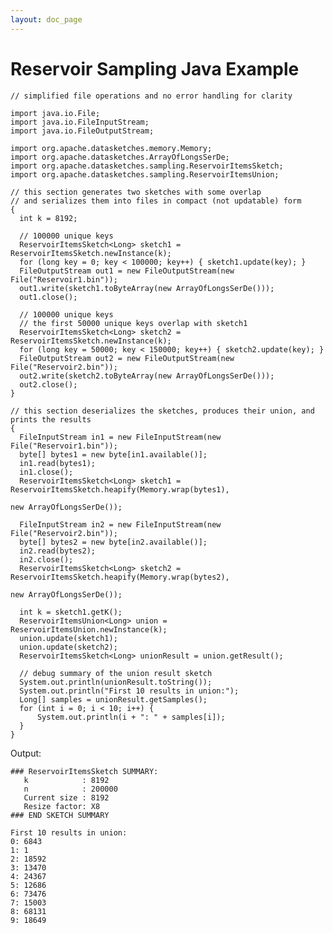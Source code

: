 ```yaml
---
layout: doc_page
---
```


# Reservoir Sampling Java Example

    // simplified file operations and no error handling for clarity

    import java.io.File;
    import java.io.FileInputStream;
    import java.io.FileOutputStream;

    import org.apache.datasketches.memory.Memory;
    import org.apache.datasketches.ArrayOfLongsSerDe;
    import org.apache.datasketches.sampling.ReservoirItemsSketch;
    import org.apache.datasketches.sampling.ReservoirItemsUnion;

    // this section generates two sketches with some overlap
    // and serializes them into files in compact (not updatable) form
    {
      int k = 8192;

      // 100000 unique keys
      ReservoirItemsSketch<Long> sketch1 = ReservoirItemsSketch.newInstance(k);
      for (long key = 0; key < 100000; key++) { sketch1.update(key); }
      FileOutputStream out1 = new FileOutputStream(new File("Reservoir1.bin"));
      out1.write(sketch1.toByteArray(new ArrayOfLongsSerDe()));
      out1.close();

      // 100000 unique keys
      // the first 50000 unique keys overlap with sketch1
      ReservoirItemsSketch<Long> sketch2 = ReservoirItemsSketch.newInstance(k);
      for (long key = 50000; key < 150000; key++) { sketch2.update(key); }
      FileOutputStream out2 = new FileOutputStream(new File("Reservoir2.bin"));
      out2.write(sketch2.toByteArray(new ArrayOfLongsSerDe()));
      out2.close();
    }

    // this section deserializes the sketches, produces their union, and prints the results
    {
      FileInputStream in1 = new FileInputStream(new File("Reservoir1.bin"));
      byte[] bytes1 = new byte[in1.available()];
      in1.read(bytes1);
      in1.close();
      ReservoirItemsSketch<Long> sketch1 = ReservoirItemsSketch.heapify(Memory.wrap(bytes1), 
                                                                        new ArrayOfLongsSerDe());

      FileInputStream in2 = new FileInputStream(new File("Reservoir2.bin"));
      byte[] bytes2 = new byte[in2.available()];
      in2.read(bytes2);
      in2.close();
      ReservoirItemsSketch<Long> sketch2 = ReservoirItemsSketch.heapify(Memory.wrap(bytes2),
                                                                        new ArrayOfLongsSerDe());

      int k = sketch1.getK();
      ReservoirItemsUnion<Long> union = ReservoirItemsUnion.newInstance(k);
      union.update(sketch1);
      union.update(sketch2);
      ReservoirItemsSketch<Long> unionResult = union.getResult();

      // debug summary of the union result sketch
      System.out.println(unionResult.toString());
      System.out.println("First 10 results in union:");
      Long[] samples = unionResult.getSamples();
      for (int i = 0; i < 10; i++) {
          System.out.println(i + ": " + samples[i]);
      }
    }

Output:

    ### ReservoirItemsSketch SUMMARY:
       k            : 8192
       n            : 200000
       Current size : 8192
       Resize factor: X8
    ### END SKETCH SUMMARY
    
    First 10 results in union:
    0: 6843
    1: 1
    2: 18592
    3: 13470
    4: 24367
    5: 12686
    6: 73476
    7: 15003
    8: 68131
    9: 18649
    
